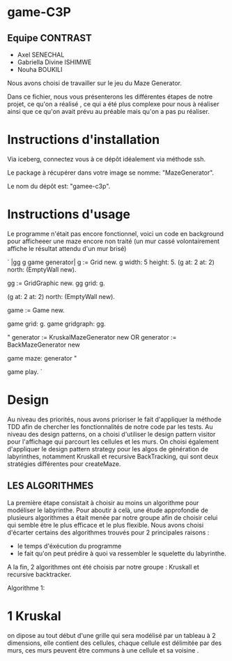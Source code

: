 # game-C3P

## Equipe CONTRAST
- Axel SENECHAL
- Gabriella Divine ISHIMWE
- Nouha BOUKILI

  
Nous avons choisi de travailler sur le jeu du Maze Generator.

Dans ce fichier, nous vous présenterons les différentes étapes de notre projet, ce qu'on a réalisé , ce qui a été plus complexe pour nous à réaliser ainsi que ce qu'on avait prévu au préable mais qu'on a pas pu réaliser.


# Instructions d'installation

Via iceberg, connectez vous à ce dépôt idéalement via méthode ssh.

Le package à récupérer dans votre image se nomme: "MazeGenerator".

Le nom du dépôt est: "gamee-c3p".

# Instructions d'usage

Le programme n'était pas encore fonctionnel, voici un code en background pour afficheeer une maze encore non traité (un mur cassé volontairement affiche le résultat attendu d'un mur brisé)

`
|gg g game generator|
g := Grid new.
g width: 5 height: 5.
(g at: 2 at: 2) north: (EmptyWall new).


gg := GridGraphic new.
gg grid: g.

(g at: 2 at: 2) north: (EmptyWall new).



game := Game new.

game grid: g.
game gridgraph: gg.

"
generator := KruskalMazeGenerator new
OR
generator := BackMazeGenerator new

game maze: generator
"

game play.
`




# Design
Au niveau des priorités, nous avons prioriser le fait d'appliquer la méthode TDD afin de chercher les fonctionnalités de notre code par les tests.
Au niveau des design patterns, on a choisi d'utiliser le design pattern visitor pour l'affichage qui parcourt les cellules et les murs. On choisi également d'appliquer le design pattern strategy pour les algos de génération de labyrinthes, notamment Kruskall et recursive BackTracking, qui sont deux stratégies différentes pour createMaze.

## LES ALGORITHMES

La première étape consistait à choisir au moins un algorithme pour  modéliser le labyrinthe.  Pour aboutir à celà, une étude approfondie de plusieurs algorithmes a était menée par notre groupe afin de choisir celui qui semble être  le plus efficace et le plus flexible.
Nous avons choisi d'écarter certains des algorithmes trouvés pour 2 principales raisons : 
- le temps d'éxécution du programme
- le fait qu'on peut prédire à quoi va ressembler le squelette du labyrinthe.

A la fin, 2 algorithmes ont été choisis par notre groupe : Kruskall et recursive backtracker.

Algorithme 1:
 # 1  Kruskal

 on dipose au tout début d'une grille qui sera modélisé par un tableau à 2 dimensions, elle contient des cellules, chaque cellule est délimitée par des murs, ces murs peuvent être communs à une cellule et sa voisine .

 
